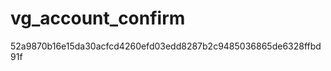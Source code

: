 vg_account_confirm
==================

52a9870b16e15da30acfcd4260efd03edd8287b2c9485036865de6328ffbd91f
